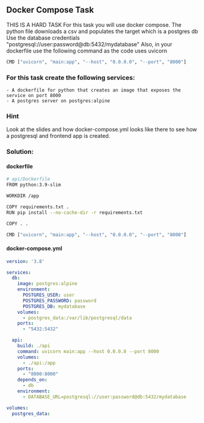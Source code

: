 ## Docker Compose Task
THIS IS A HARD TASK
For this task you will use docker compose.
The python file downloads a csv and populates the target which is a postgres db
Use the database credentials "postgresql://user:password@db:5432/mydatabase"
Also, in your dockerfile use the following command as the code uses uvicorn
```BASH
CMD ["uvicorn", "main:app", "--host", "0.0.0.0", "--port", "8000"]
```
### For this task create the following services:
    - A dockerfile for python that creates an image that exposes the service on port 8000
    - A postgres server on postgres:alpine

### Hint
Look at the slides and how docker-compose.yml looks like there to see how a postgresql and frontend app is created.



### Solution:
#### dockerfile
```BASH
# api/Dockerfile
FROM python:3.9-slim

WORKDIR /app

COPY requirements.txt .
RUN pip install --no-cache-dir -r requirements.txt

COPY . .

CMD ["uvicorn", "main:app", "--host", "0.0.0.0", "--port", "8000"]

```

#### docker-compose.yml
```yml
version: '3.8'

services:
  db:
    image: postgres:alpine
    environment:
      POSTGRES_USER: user
      POSTGRES_PASSWORD: password
      POSTGRES_DB: mydatabase
    volumes:
      - postgres_data:/var/lib/postgresql/data
    ports:
      - "5432:5432"

  api:
    build: ./api
    command: uvicorn main:app --host 0.0.0.0 --port 8000
    volumes:
      - ./api:/app
    ports:
      - "8000:8000"
    depends_on:
      - db
    environment:
      - DATABASE_URL=postgresql://user:password@db:5432/mydatabase

volumes:
  postgres_data:
   
```